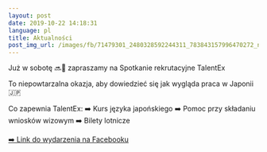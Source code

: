 ```yaml
---
layout: post
date: 2019-10-22 14:18:31
language: pl
title: Aktualności
post_img_url: /images/fb/71479301_2480328592244311_783843157996470272_n.jpg
---
```


Już w sobotę 🔜📅  zapraszamy na Spotkanie rekrutacyjne TalentEx

To niepowtarzalna okazja, aby dowiedzieć się jak wygląda praca w Japonii 🇯🇵

Co zapewnia TalentEx: 
➡️ Kurs języka japońskiego
➡️ Pomoc przy składaniu wniosków wizowym
➡️ Bilety lotnicze

 <a href="https://www.facebook.com/events/2447228578694572/">➡️ Link do wydarzenia na Facebooku</a>